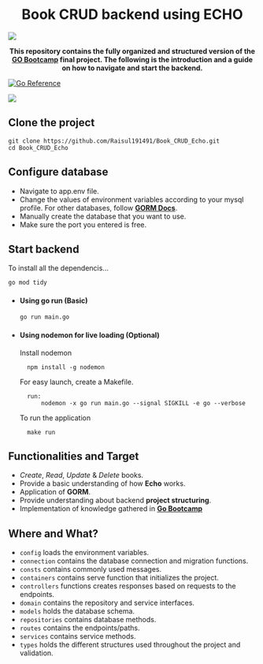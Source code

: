 <h1 align="center">Book CRUD backend using ECHO</h1>

![](https://i.imgur.com/waxVImv.png)

<p align="center"><b>This repository contains the fully organized and structured version of the <a href=https://docs.google.com/document/d/1d5a7VX5234sE4KVx6_7x3F8wArIszn-2VQ1zB5StftU/edit#heading=h.oxsrk713yfuh>GO Bootcamp</a> final project. The following is the introduction and a guide on how to navigate and start the backend.</b></p>

[![Go Reference](https://pkg.go.dev/badge/golang.org/x/example.svg)](https://pkg.go.dev/golang.org/x/example)

![](https://i.imgur.com/waxVImv.png)

## Clone the project
```
git clone https://github.com/Raisul191491/Book_CRUD_Echo.git
cd Book_CRUD_Echo
```

## Configure database
- Navigate to app.env file.
- Change the values of environment variables according to your mysql profile. For other databases, follow **[GORM Docs](https://gorm.io/docs/connecting_to_the_database.html)**.
- Manually create the database that you want to use.
- Make sure the port you entered is free.

## Start backend
To install all the dependencis...

```bash  
go mod tidy
```
   

- #### Using go run (Basic)
    ```bash
    go run main.go
    ```
- #### Using nodemon for live loading (Optional)
    
    Install nodemon

        npm install -g nodemon

    For easy launch, create a Makefile.

        run:
            nodemon -x go run main.go --signal SIGKILL -e go --verbose


    To run the application

        make run

## Functionalities and Target

 * *Create*, *Read*, *Update* & *Delete* books.
 * Provide a basic understanding of how **Echo** works. 
 * Application of **GORM**.
 * Provide understanding about backend **project structuring**.
 * Implementation of knowledge gathered in **[Go Bootcamp](https://docs.google.com/document/d/1d5a7VX5234sE4KVx6_7x3F8wArIszn-2VQ1zB5StftU/edit#heading=h.oxsrk713yfuh)**

 ## Where and What?
 * `config` loads the environment variables.
 * `connection` contains the database connection and migration functions.
 * `consts` contains commonly used messages.
 * `containers` contains serve function that initializes the project.
 * `controllers` functions creates responses based on requests to the endpoints.
 * `domain` contains the repository and service interfaces. 
 * `models` holds the database schema.
 * `repositories` contains database methods.
 * `routes` contains the endpoints/paths.
 * `services` contains service methods.
 * `types` holds the different structures used throughout the project and validation.

